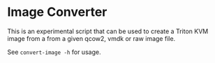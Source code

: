 # Image Converter

This is an experimental script that can be used to create a Triton KVM image from a from a given qcow2, vmdk or raw image file.

See `convert-image -h` for usage.
